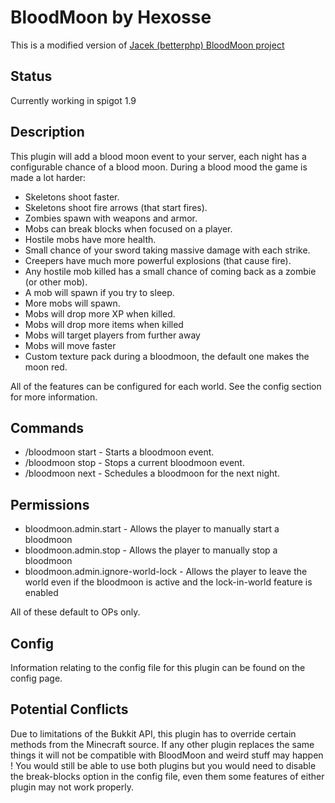 # BloodMoon by Hexosse
This is a modified version of [Jacek (betterphp) BloodMoon project](https://github.com/betterphp/BloodMoon)

## Status
Currently working in spigot 1.9

## Description
This plugin will add a blood moon event to your server, each night has a configurable chance of a blood moon. During a blood mood the game is made a lot harder:
- Skeletons shoot faster.
- Skeletons shoot fire arrows (that start fires).
- Zombies spawn with weapons and armor.
- Mobs can break blocks when focused on a player.
- Hostile mobs have more health.
- Small chance of your sword taking massive damage with each strike.
- Creepers have much more powerful explosions (that cause fire).
- Any hostile mob killed has a small chance of coming back as a zombie (or other mob).
- A mob will spawn if you try to sleep.
- More mobs will spawn.
- Mobs will drop more XP when killed.
- Mobs will drop more items when killed
- Mobs will target players from further away
- Mobs will move faster
- Custom texture pack during a bloodmoon, the default one makes the moon red.

All of the features can be configured for each world. See the config section for more information.

## Commands
- /bloodmoon start - Starts a bloodmoon event.
- /bloodmoon stop - Stops a current bloodmoon event.
- /bloodmoon next - Schedules a bloodmoon for the next night.

## Permissions
- bloodmoon.admin.start - Allows the player to manually start a bloodmoon
- bloodmoon.admin.stop - Allows the player to manually stop a bloodmoon
- bloodmoon.admin.ignore-world-lock - Allows the player to leave the world even if the bloodmoon is active and the lock-in-world feature is enabled

All of these default to OPs only.

## Config
Information relating to the config file for this plugin can be found on the config page.

##  Potential Conflicts
Due to limitations of the Bukkit API, this plugin has to override certain methods from the Minecraft source. If any other plugin replaces the same things it will not be compatible with BloodMoon and weird stuff may happen ! You would still be able to use both plugins but you would need to disable the break-blocks option in the config file, even them some features of either plugin may not work properly.